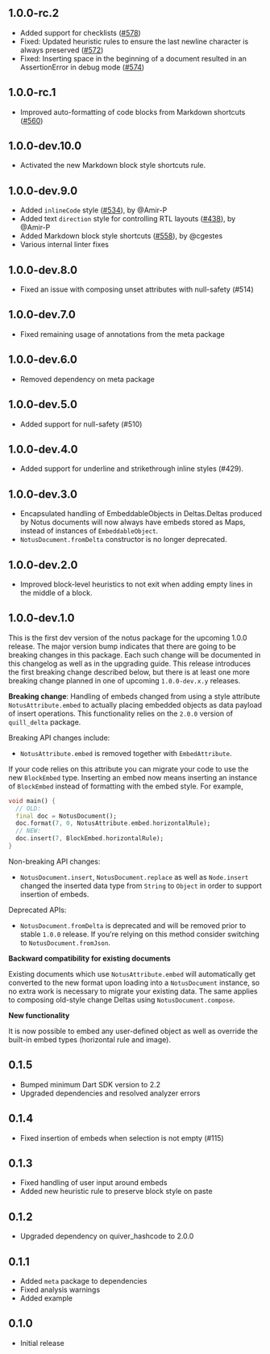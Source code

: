 ## 1.0.0-rc.2

* Added support for checklists ([#578](https://github.com/memspace/zefyr/pull/578))
* Fixed: Updated heuristic rules to ensure the last newline character is always preserved ([#572](https://github.com/memspace/zefyr/pull/572))
* Fixed: Inserting space in the beginning of a document resulted in an AssertionError in debug mode ([#574](https://github.com/memspace/zefyr/pull/574))

## 1.0.0-rc.1

* Improved auto-formatting of code blocks from Markdown shortcuts ([#560](https://github.com/memspace/zefyr/pull/560))

## 1.0.0-dev.10.0

* Activated the new Markdown block style shortcuts rule.

## 1.0.0-dev.9.0

* Added `inlineCode` style ([#534](https://github.com/memspace/zefyr/pull/534)), by @Amir-P
* Added text `direction` style for controlling RTL layouts ([#438](https://github.com/memspace/zefyr/pull/438)), by @Amir-P
* Added Markdown block style shortcuts ([#558](https://github.com/memspace/zefyr/pull/558)), by @cgestes
* Various internal linter fixes

## 1.0.0-dev.8.0

* Fixed an issue with composing unset attributes with null-safety (#514)

## 1.0.0-dev.7.0

* Fixed remaining usage of annotations from the meta package

## 1.0.0-dev.6.0

* Removed dependency on meta package

## 1.0.0-dev.5.0

* Added support for null-safety (#510)

## 1.0.0-dev.4.0

* Added support for underline and strikethrough inline styles (#429).

## 1.0.0-dev.3.0

* Encapsulated handling of EmbeddableObjects in Deltas.Deltas produced by Notus documents will now
  always have embeds stored as Maps, instead of instances of `EmbeddableObject`.
* `NotusDocument.fromDelta` constructor is no longer deprecated.

## 1.0.0-dev.2.0

* Improved block-level heuristics to not exit when adding empty lines in the middle of a block.

## 1.0.0-dev.1.0

This is the first dev version of the notus package for the upcoming 1.0.0 release.
The major version bump indicates that there are going to be breaking changes in this package.
Each such change will be documented in this changelog as well as in the upgrading guide.
This release introduces the first breaking change described below, but there is at least one
more breaking change planned in one of upcoming `1.0.0-dev.x.y` releases.

**Breaking change**: Handling of embeds changed from using a style attribute
`NotusAttribute.embed` to actually placing embedded objects as data payload of insert operations.
This functionality relies on the `2.0.0` version of `quill_delta` package.

Breaking API changes include:

* `NotusAttribute.embed` is removed together with `EmbedAttribute`.

If your code relies on this attribute you can migrate your code to use the new `BlockEmbed` type.
Inserting an embed now means inserting an instance of `BlockEmbed` instead of formatting with
the embed style. For example,

```dart
void main() {
  // OLD:
  final doc = NotusDocument();
  doc.format(7, 0, NotusAttribute.embed.horizontalRule);
  // NEW:
  doc.insert(7, BlockEmbed.horizontalRule);
}
```

Non-breaking API changes:

* `NotusDocument.insert`, `NotusDocument.replace` as well as `Node.insert` changed the inserted
  data type from `String` to `Object` in order to support insertion of embeds.

Deprecated APIs:

* `NotusDocument.fromDelta` is deprecated and will be removed prior to stable `1.0.0` release.
  If you're relying on this method consider switching to `NotusDocument.fromJson`.

**Backward compatibility for existing documents**

Existing documents which use `NotusAttribute.embed` will automatically get converted to the new
format upon loading into a `NotusDocument` instance, so no extra work is necessary to migrate your
existing data. The same applies to composing old-style change Deltas using `NotusDocument.compose`.

**New functionality**

It is now possible to embed any user-defined object as well as override the built-in embed types
(horizontal rule and image).


## 0.1.5

* Bumped minimum Dart SDK version to 2.2
* Upgraded dependencies and resolved analyzer errors

## 0.1.4

* Fixed insertion of embeds when selection is not empty (#115)

## 0.1.3

* Fixed handling of user input around embeds
* Added new heuristic rule to preserve block style on paste

## 0.1.2

* Upgraded dependency on quiver_hashcode to 2.0.0

## 0.1.1

* Added `meta` package to dependencies
* Fixed analysis warnings
* Added example

## 0.1.0

*  Initial release

